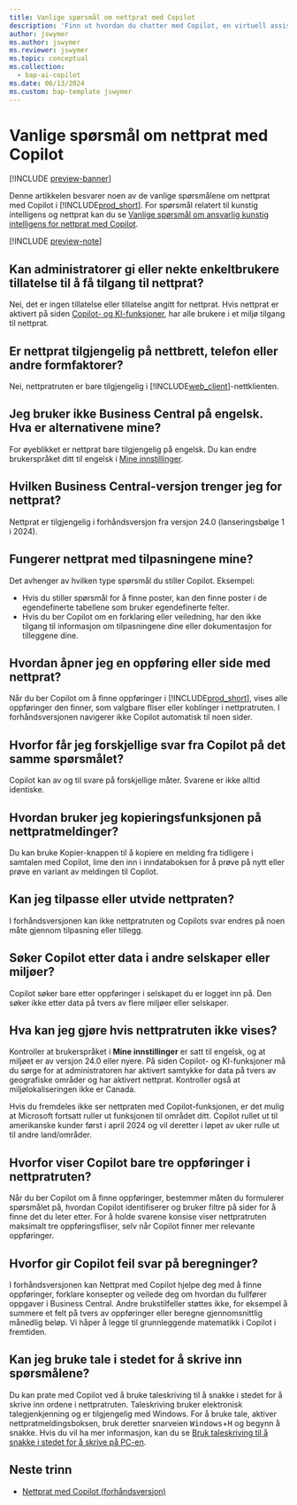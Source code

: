 ```yaml
---
title: Vanlige spørsmål om nettprat med Copilot
description: 'Finn ut hvordan du chatter med Copilot, en virtuell assistent som hjelper deg med å bruke Business Central. Finn svar på vanlige spørsmål om chattefunksjoner, innstillinger og begrensninger.'
author: jswymer
ms.author: jswymer
ms.reviewer: jswymer
ms.topic: conceptual
ms.collection:
  - bap-ai-copilot
ms.date: 06/13/2024
ms.custom: bap-template jswymer
---
```

# Vanlige spørsmål om nettprat med Copilot

[!INCLUDE [preview-banner](~/../shared-content/shared/preview-includes/preview-banner.md)]

Denne artikkelen besvarer noen av de vanlige spørsmålene om nettprat med Copilot i [!INCLUDE[prod_short](includes/prod_short.md)]. For spørsmål relatert til kunstig intelligens og nettprat kan du se [Vanlige spørsmål om ansvarlig kunstig intelligens for nettprat med Copilot](faqs-chat-with-copilot.md).

[!INCLUDE [preview-note](~/../shared-content/shared/preview-includes/production-ready-preview-dynamics365.md)]

## Kan administratorer gi eller nekte enkeltbrukere tillatelse til å få tilgang til nettprat?

Nei, det er ingen tillatelse eller tillatelse angitt for nettprat. Hvis nettprat er aktivert på siden [Copilot- og KI-funksjoner](enable-ai.md), har alle brukere i et miljø tilgang til nettprat.
 
## Er nettprat tilgjengelig på nettbrett, telefon eller andre formfaktorer?

Nei, nettpratruten er bare tilgjengelig i [!INCLUDE[web_client](includes/web_client.md)]-nettklienten.

## Jeg bruker ikke Business Central på engelsk. Hva er alternativene mine?

For øyeblikket er nettprat bare tilgjengelig på engelsk. Du kan endre brukerspråket ditt til engelsk i [Mine innstillinger](ui-change-basic-settings.md#language).

## Hvilken Business Central-versjon trenger jeg for nettprat?

Nettprat er tilgjengelig i forhåndsversjon fra versjon 24.0 (lanseringsbølge 1 i 2024).

## Fungerer nettprat med tilpasningene mine?

Det avhenger av hvilken type spørsmål du stiller Copilot. Eksempel:

- Hvis du stiller spørsmål for å finne poster, kan den finne poster i de egendefinerte tabellene som bruker egendefinerte felter.
- Hvis du ber Copilot om en forklaring eller veiledning, har den ikke tilgang til informasjon om tilpasningene dine eller dokumentasjon for tilleggene dine.

## Hvordan åpner jeg en oppføring eller side med nettprat?

Når du ber Copilot om å finne oppføringer i [!INCLUDE[prod_short](includes/prod_short.md)], vises alle oppføringer den finner, som valgbare fliser eller koblinger i nettpratruten. I forhåndsversjonen navigerer ikke Copilot automatisk til noen sider.

## Hvorfor får jeg forskjellige svar fra Copilot på det samme spørsmålet?

Copilot kan av og til svare på forskjellige måter. Svarene er ikke alltid identiske.

## Hvordan bruker jeg kopieringsfunksjonen på nettpratmeldinger?

Du kan bruke Kopier-knappen til å kopiere en melding fra tidligere i samtalen med Copilot, lime den inn i inndataboksen for å prøve på nytt eller prøve en variant av meldingen til Copilot.

## Kan jeg tilpasse eller utvide nettpraten?

I forhåndsversjonen kan ikke nettpratruten og Copilots svar endres på noen måte gjennom tilpasning eller tillegg.

## Søker Copilot etter data i andre selskaper eller miljøer?

Copilot søker bare etter oppføringer i selskapet du er logget inn på. Den søker ikke etter data på tvers av flere miljøer eller selskaper.

## Hva kan jeg gjøre hvis nettpratruten ikke vises?

Kontroller at brukerspråket i **Mine innstillinger** er satt til engelsk, og at miljøet er av versjon 24.0 eller nyere. På siden Copilot- og KI-funksjoner må du sørge for at administratoren har aktivert samtykke for data på tvers av geografiske områder og har aktivert nettprat. Kontroller også at miljølokaliseringen ikke er Canada.

Hvis du fremdeles ikke ser nettpraten med Copilot-funksjonen, er det mulig at Microsoft fortsatt ruller ut funksjonen til området ditt. Copilot rullet ut til amerikanske kunder først i april 2024 og vil deretter i løpet av uker rulle ut til andre land/områder.

## Hvorfor viser Copilot bare tre oppføringer i nettpratruten?

Når du ber Copilot om å finne oppføringer, bestemmer måten du formulerer spørsmålet på, hvordan Copilot identifiserer og bruker filtre på sider for å finne det du leter etter. For å holde svarene konsise viser nettpratruten maksimalt tre oppføringsfliser, selv når Copilot finner mer relevante oppføringer.

## Hvorfor gir Copilot feil svar på beregninger?

I forhåndsversjonen kan Nettprat med Copilot hjelpe deg med å finne oppføringer, forklare konsepter og veilede deg om hvordan du fullfører oppgaver i Business Central. Andre brukstilfeller støttes ikke, for eksempel å summere et felt på tvers av oppføringer eller beregne gjennomsnittlig månedlig beløp. Vi håper å legge til grunnleggende matematikk i Copilot i fremtiden.

## Kan jeg bruke tale i stedet for å skrive inn spørsmålene?

Du kan prate med Copilot ved å bruke taleskriving til å snakke i stedet for å skrive inn ordene i nettpratruten. Taleskriving bruker elektronisk talegjenkjenning og er tilgjengelig med Windows. For å bruke tale, aktiver nettpratmeldingsboksen, bruk deretter snarveien <kbd>Windows</kbd>+<kbd>H</kbd> og begynn å snakke. Hvis du vil ha mer informasjon, kan du se [Bruk taleskriving til å snakke i stedet for å skrive på PC-en](https://support.microsoft.com/windows/use-voice-typing-to-talk-instead-of-type-on-your-pc-fec94565-c4bd-329d-e59a-af033fa5689f).

## Neste trinn

- [Nettprat med Copilot (forhåndsversjon)](chat-with-copilot.md)
